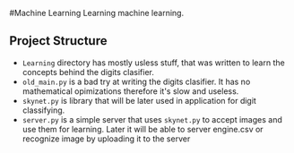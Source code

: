 #Machine Learning
Learning machine learning.

## Project Structure
- ```Learning``` directory has mostly usless stuff, that was written to learn the concepts behind the digits clasifier.
- ```old_main.py``` is a bad try at writing the digits clasifier. It has no mathematical opimizations therefore it's slow and useless.
- ```skynet.py``` is library that will be later used in application for digit classifying.
- ```server.py``` is a simple server that uses ```skynet.py``` to accept images and use them for learning.
Later it will be able to server engine.csv or recognize image by uploading it to the server

